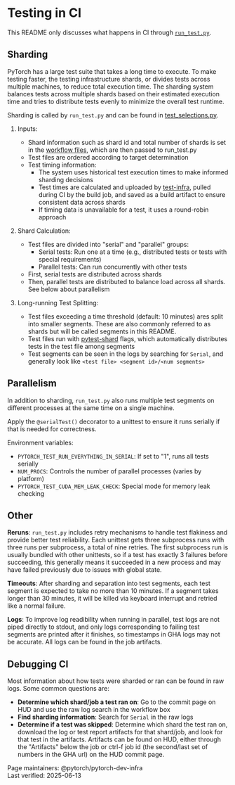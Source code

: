 # Testing in CI

This README only discusses what happens in CI through [`run_test.py`][run_test].

## Sharding

PyTorch has a large test suite that takes a long time to execute. To make
testing faster, the testing infrastructure shards, or divides tests across
multiple machines, to reduce total execution time.  The sharding system balances
tests across multiple shards based on their estimated execution time and tries
to distribute tests evenly to minimize the overall test runtime.

Sharding is called by `run_test.py` and can be found in
[test_selections.py][test_selections].

1. Inputs:
   - Shard information such as shard id and total number of shards is set in the
   [workflow files][pull], which are then passed to run_test.py
   - Test files are ordered according to target determination
   - Test timing information:
     - The system uses historical test execution times to make informed sharding decisions
     - Test times are calculated and uploaded by [test-infra][update_test_times],
     pulled during CI by the build job, and saved as a build artifact to ensure
     consistent data across shards
     - If timing data is unavailable for a test, it uses a round-robin approach

2. Shard Calculation:
   - Test files are divided into "serial" and "parallel" groups:
     - Serial tests: Run one at a time (e.g., distributed tests or tests with special requirements)
     - Parallel tests: Can run concurrently with other tests
   - First, serial tests are distributed across shards
   - Then, parallel tests are distributed to balance load across all shards.  See below about parallelism

3. Long-running Test Splitting:
   - Test files exceeding a time threshold (default: 10 minutes) ares split into
   smaller segments.  These are also commonly referred to as shards but will be
   called segments in this README.
   - Test files run with [pytest-shard] flags, which automatically distributes
   tests in the test file among segments
   - Test segments can be seen in the logs by searching for `Serial`, and
   generally look like `<test file> <segment id>/<num segments>`

## Parallelism

In addition to sharding, `run_test.py` also runs multiple test segments on
different processes at the same time on a single machine.

Apply the `@serialTest()` decorator to a unittest to ensure it runs serially if that
is needed for correctness.

Environment variables:
- `PYTORCH_TEST_RUN_EVERYTHING_IN_SERIAL`: If set to "1", runs all tests serially
- `NUM_PROCS`: Controls the number of parallel processes (varies by platform)
- `PYTORCH_TEST_CUDA_MEM_LEAK_CHECK`: Special mode for memory leak checking

## Other

**Reruns**: `run_test.py` includes retry mechanisms to handle test flakiness and
provide better test reliability.  Each unittest gets three subprocess runs with
three runs per subprocess, a total of nine retries.  The first subprocess run is
usually bundled with other unittests, so if a test has exactly 3 failures before
succeeding, this generally means it succeeded in a new process and may have
failed previously due to issues with global state.

**Timeouts**: After sharding and separation into test segments, each test
segment is expected to take no more than 10 minutes.  If a segment takes longer
than 30 minutes, it will be killed via keyboard interrupt and retried like a
normal failure.

**Logs**: To improve log readibility when running in parallel, test logs are not
piped directly to stdout, and only logs corresponding to failing test segments
are printed after it finishes, so timestamps in GHA logs may not be accurate.
All logs can be found in the job artifacts.


## Debugging CI

Most information about how tests were sharded or ran can be found in raw logs.
Some common questions are:

* **Determine which shard/job a test ran on**: Go to the commit page on HUD and use the raw log search in the workflow box
* **Find sharding information**: Search for `Serial` in the raw logs
* **Determine if a test was skipped**: Determine which shard the test ran on, download the log or test report artifacts for that shard/job, and look for that test in the artifacts. Artifacts can be found on HUD, either through the "Artifacts" below the job or ctrl-f job id (the second/last set of numbers in the GHA url) on the HUD commit page.


Page maintainers: @pytorch/pytorch-dev-infra
<br>
Last verified: 2025-06-13
<!-- Still need to add sections on disabled tests, slow tests, mem leak check, rerun disabled tests, cpp tests, TD -->

[pull]: https://github.com/pytorch/pytorch/blob/ce44877961af7c8ec618f525853ce7edf3efa4eb/.github/workflows/pull.yml#L60
[update_test_times]: https://github.com/pytorch/test-infra/blob/b32b7d6d44e1d90544214e3d960f32172c5c8b87/.github/workflows/update-test-times.yml
[test_selections]: https://github.com/pytorch/pytorch/blob/ce44877961af7c8ec618f525853ce7edf3efa4eb/tools/testing/test_selections.py
[pytest-shard]: https://pypi.org/project/pytest-shard/
[run_test]: https://github.com/pytorch/pytorch/blob/77f884c2ec62df9df930ae86e9b8437364900346/test/run_test.py
